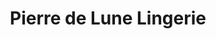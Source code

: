 ---
title: "Pierre de Lune Lingerie"
url: /juvisy-sur-orge/pierre-de-lune-lingerie/
shop: Kleidung
---